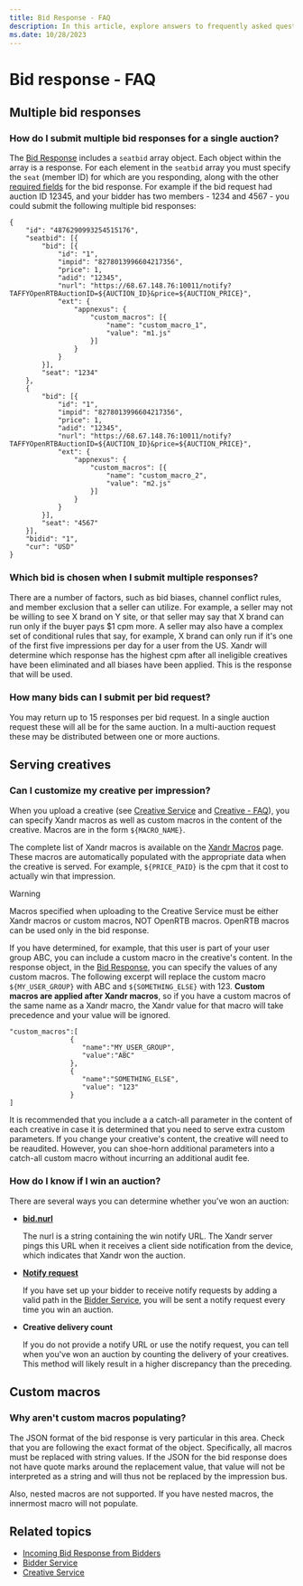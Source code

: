 ```yaml
---
title: Bid Response - FAQ
description: In this article, explore answers to frequently asked questions about the process of responding to bids, bid preparation, and submission.
ms.date: 10/28/2023
---
```


# Bid response - FAQ

## Multiple bid responses

### How do I submit multiple bid responses for a single auction?

The [Bid Response](incoming-bid-response-from-bidders.md) includes a `seatbid` array object. Each object within the array is a response. For each element in the `seatbid` array you must specify the `seat` (member ID) for which are you responding, along with the other [required fields](incoming-bid-response-from-bidders.md) for the bid response. For example if the bid request had auction ID 12345, and your bidder has two members - 1234 and 4567 - you could submit the following multiple bid responses:

```
{
    "id": "4876290993254515176",
    "seatbid": [{
        "bid": [{
            "id": "1",
            "impid": "8278013996604217356",
            "price": 1,
            "adid": "12345",
            "nurl": "https://68.67.148.76:10011/notify?TAFFYOpenRTBAuctionID=${AUCTION_ID}&price=${AUCTION_PRICE}",
            "ext": {
                "appnexus": {
                    "custom_macros": [{
                        "name": "custom_macro_1",
                        "value": "m1.js"
                    }]
                }
            }
        }],
        "seat": "1234"
    },
    {
        "bid": [{
            "id": "1",
            "impid": "8278013996604217356",
            "price": 1,
            "adid": "12345",
            "nurl": "https://68.67.148.76:10011/notify?TAFFYOpenRTBAuctionID=${AUCTION_ID}&price=${AUCTION_PRICE}",
            "ext": {
                "appnexus": {
                    "custom_macros": [{
                        "name": "custom_macro_2",
                        "value": "m2.js"
                    }]
                }
            }
        }],
        "seat": "4567"
    }],
    "bidid": "1",
    "cur": "USD"
}
```

### Which bid is chosen when I submit multiple responses?

There are a number of factors, such as bid biases, channel conflict rules, and member exclusion that a seller can utilize. For example, a seller may not be willing to see X brand on Y site, or that seller may say that X brand can run only if the buyer pays $1 cpm more. A seller may also have a complex set of conditional rules that say, for example, X brand can only run if it's one of the first five impressions per day for a user from the US. Xandr will determine which response has the highest cpm after all ineligible creatives have been eliminated and all biases have been applied. This is the response that will be used.

### How many bids can I submit per bid request?

You may return up to 15 responses per bid request. In a single auction request these will all be for the same auction. In a multi-auction request these may be distributed between one or more auctions.

## Serving creatives

### Can I customize my creative per impression?

When you upload a creative (see [Creative Service](creative-service.md) and [Creative - FAQ](creative---faq.md)), you can specify Xandr macros as well as custom macros in the content of the creative. Macros are in the form `${MACRO_NAME}`.

The complete list of Xandr macros is available on the [Xandr Macros](xandr-macros.md) page. These macros are automatically populated with the appropriate data when the creative is served. For example, `${PRICE_PAID}` is the cpm that it cost to actually win that impression.

> [!WARNING]
> Macros specified when uploading to the Creative Service must be either Xandr macros or custom macros, NOT OpenRTB macros. OpenRTB macros can be used only in the bid response.

If you have determined, for example, that this user is part of your user group ABC, you can include a custom macro in the creative's content. In the response object, in the [Bid Response](incoming-bid-response-from-bidders.md), you can specify the values of any custom macros. The following excerpt will replace the custom macro `${MY_USER_GROUP}` with ABC and `${SOMETHING_ELSE}` with 123. **Custom macros are applied after Xandr macros**, so if you have a custom macros of the same name as a Xandr macro, the Xandr value for that macro will take precedence and your value will be ignored.

```
"custom_macros":[
               {
                  "name":"MY_USER_GROUP",
                  "value":"ABC"
               },
               {
                  "name":"SOMETHING_ELSE",
                  "value": "123"
               }
]
```

It is recommended that you include a a catch-all parameter in the content of each creative in case it is determined that you need to serve extra custom parameters. If you change your creative's content, the creative will need to be reaudited. However, you can shoe-horn additional parameters into a catch-all custom macro without incurring an additional audit fee.

### How do I know if I win an auction?

There are several ways you can determine whether you've won an auction:

- **[bid.nurl](incoming-bid-response-from-bidders.md)**

  The nurl is a string containing the win notify URL. The Xandr server pings this URL when it receives a client side notification from the device, which indicates that Xandr won the auction.
- **[Notify request](notify-request.md)**

  If you have set up your bidder to receive notify requests by adding a valid path in the [Bidder Service](bidder-service.md), you will be sent a notify request every time you win an auction.
- **Creative delivery count**

  If you do not provide a notify URL or use the notify request, you can tell when you've won an auction by counting the delivery of your creatives. This method will likely result in a higher discrepancy than the preceding.

## Custom macros

### Why aren't custom macros populating?

The JSON format of the bid response is very particular in this area. Check that you are following the exact format of the object. Specifically, all macros must be replaced with string values. If the JSON for the bid response does not have quote marks around the replacement value, that value will not be interpreted as a string and will thus not be replaced by the impression bus.

Also, nested macros are not supported. If you have nested macros, the innermost macro will not populate.

## Related topics

- [Incoming Bid Response from Bidders](incoming-bid-response-from-bidders.md)
- [Bidder Service](bidder-service.md)
- [Creative Service](creative-service.md)
